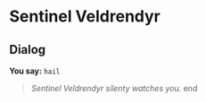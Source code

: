 # Sentinel Veldrendyr
## Dialog

**You say:** `hail`



>*Sentinel Veldrendyr silenty watches you.*
end
